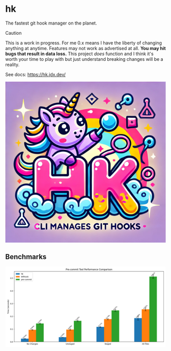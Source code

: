 # hk

The fastest git hook manager on the planet.

> [!CAUTION]
> This is a work in progress. For me 0.x means I have the liberty of changing anything at anytime. Features may not work as advertised at all.
> **You may hit bugs that result in data loss.**
> This project _does_ function and I think it's worth your time to play with but just understand breaking changes will be a reality.

See docs: https://hk.jdx.dev/

![hk](/docs/public/logo.png)

## Benchmarks

![benchmarks](/docs/public/benchmark.png)
